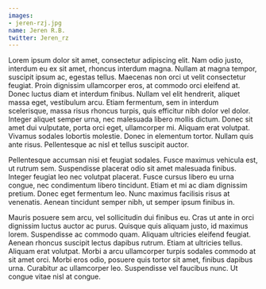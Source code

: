 ```yaml
---
images:
- jeren-rzj.jpg
name: Jeren R.B.
twitter: Jeren_rz
---
```


Lorem ipsum dolor sit amet, consectetur adipiscing elit. Nam odio justo, interdum eu ex sit amet, rhoncus interdum magna. Nullam at magna tempor, suscipit ipsum ac, egestas tellus. Maecenas non orci ut velit consectetur feugiat. Proin dignissim ullamcorper eros, at commodo orci eleifend at. Donec luctus diam et interdum finibus. Nullam vel elit hendrerit, aliquet massa eget, vestibulum arcu. Etiam fermentum, sem in interdum scelerisque, massa risus rhoncus turpis, quis efficitur nibh dolor vel dolor. Integer aliquet semper urna, nec malesuada libero mollis dictum. Donec sit amet dui vulputate, porta orci eget, ullamcorper mi. Aliquam erat volutpat. Vivamus sodales lobortis molestie. Donec in elementum tortor. Nullam quis ante risus. Pellentesque ac nisl et tellus suscipit auctor.

Pellentesque accumsan nisi et feugiat sodales. Fusce maximus vehicula est, ut rutrum sem. Suspendisse placerat odio sit amet malesuada finibus. Integer feugiat leo nec volutpat placerat. Fusce cursus libero eu urna congue, nec condimentum libero tincidunt. Etiam et mi ac diam dignissim pretium. Donec eget fermentum leo. Nunc maximus facilisis risus at venenatis. Aenean tincidunt semper nibh, ut semper ipsum finibus in.

Mauris posuere sem arcu, vel sollicitudin dui finibus eu. Cras ut ante in orci dignissim luctus auctor ac purus. Quisque quis aliquam justo, id maximus lorem. Suspendisse ac commodo quam. Aliquam ultricies eleifend feugiat. Aenean rhoncus suscipit lectus dapibus rutrum. Etiam at ultricies tellus. Aliquam erat volutpat. Morbi a arcu ullamcorper turpis sodales commodo at sit amet orci. Morbi eros odio, posuere quis tortor sit amet, finibus dapibus urna. Curabitur ac ullamcorper leo. Suspendisse vel faucibus nunc. Ut congue vitae nisl at congue.
